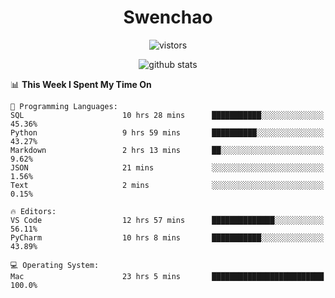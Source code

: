 <h1 align="center">Swenchao</h3>

<p align="center">
  <img src="https://visitor-badge.glitch.me/badge?page_id=Swenchao" alt="vistors" />
</p>

<p align="center">
  <img src="https://github-readme-stats.vercel.app/api?username=Swenchao&count_private=true&show_icons=true&theme=vue-dark&hide_title=true" alt="github stats" />
</p>

<!--START_SECTION:waka-->
📊 **This Week I Spent My Time On** 

```text
💬 Programming Languages: 
SQL                      10 hrs 28 mins      ███████████░░░░░░░░░░░░░░   45.36% 
Python                   9 hrs 59 mins       ██████████░░░░░░░░░░░░░░░   43.27% 
Markdown                 2 hrs 13 mins       ██░░░░░░░░░░░░░░░░░░░░░░░   9.62% 
JSON                     21 mins             ░░░░░░░░░░░░░░░░░░░░░░░░░   1.56% 
Text                     2 mins              ░░░░░░░░░░░░░░░░░░░░░░░░░   0.15%

🔥 Editors: 
VS Code                  12 hrs 57 mins      ██████████████░░░░░░░░░░░   56.11% 
PyCharm                  10 hrs 8 mins       ███████████░░░░░░░░░░░░░░   43.89%

💻 Operating System: 
Mac                      23 hrs 5 mins       █████████████████████████   100.0%

```


<!--END_SECTION:waka-->
